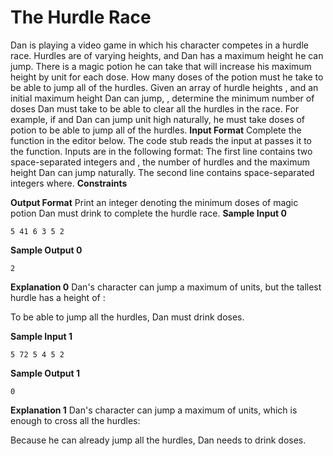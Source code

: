 # The Hurdle Race

Dan is playing a video game in which his character competes in a hurdle race. Hurdles are of varying
heights, and Dan has a maximum height he can jump. There is a magic potion he can take that will
increase his maximum height by unit for each dose. How many doses of the potion must he take to be
able to jump all of the hurdles.
Given an array of hurdle heights , and an initial maximum height Dan can jump, , determine the
minimum number of doses Dan must take to be able to clear all the hurdles in the race.
For example, if and Dan can jump unit high naturally, he must take
doses of potion to be able to jump all of the hurdles.
**Input Format**
Complete the function in the editor below. The code stub reads the input at passes it to the
function. Inputs are in the following format:
The first line contains two space-separated integers and , the number of hurdles and the maximum
height Dan can jump naturally.
The second line contains space-separated integers where.
**Constraints**

**Output Format**
Print an integer denoting the minimum doses of magic potion Dan must drink to complete the hurdle race.
**Sample Input 0**

```
5 41 6 3 5 2
```
**Sample Output 0**

```
2
```
**Explanation 0**
Dan's character can jump a maximum of units, but the tallest hurdle has a height of :

To be able to jump all the hurdles, Dan must drink doses.


**Sample Input 1**

```
5 72 5 4 5 2
```
**Sample Output 1**

```
0
```
**Explanation 1**
Dan's character can jump a maximum of units, which is enough to cross all the hurdles:

Because he can already jump all the hurdles, Dan needs to drink doses.


